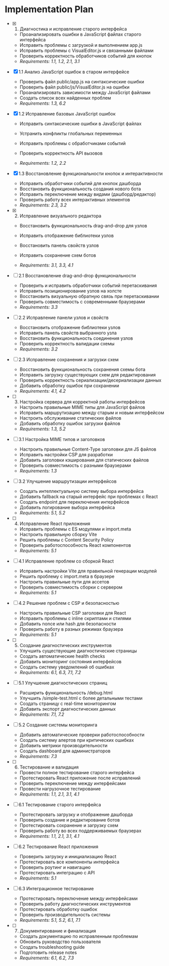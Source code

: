 # Implementation Plan

- [x] 1. Диагностика и исправление старого интерфейса


  - Проанализировать ошибки в JavaScript файлах старого интерфейса
  - Исправить проблемы с загрузкой и выполнением app.js
  - Исправить проблемы с VisualEditor.js и связанными файлами
  - Проверить корректность обработчиков событий для кнопок
  - _Requirements: 1.1, 1.2, 2.1, 3.1_

- [x] 1.1 Анализ JavaScript ошибок в старом интерфейсе


  - Проверить файл public/app.js на синтаксические ошибки
  - Проверить файл public/js/VisualEditor.js на ошибки
  - Проанализировать зависимости между JavaScript файлами
  - Создать список всех найденных проблем
  - _Requirements: 1.3, 6.2_

- [x] 1.2 Исправление базовых JavaScript ошибок




  - Исправить синтаксические ошибки в JavaScript файлах
  - Устранить конфликты глобальных переменных
  - Исправить проблемы с обработчиками событий


  - Проверить корректность API вызовов
  - _Requirements: 1.2, 2.2_





- [x] 1.3 Восстановление функциональности кнопок и интерактивности


  - Исправить обработчики событий для кнопок дашборда
  - Восстановить функциональность создания нового бота
  - Исправить переключение между видами (дашборд/редактор)
  - Проверить работу всех интерактивных элементов
  - _Requirements: 2.3, 3.2_



- [x] 2. Исправление визуального редактора


  - Восстановить функциональность drag-and-drop для узлов
  - Исправить отображение библиотеки узлов
  - Восстановить панель свойств узлов



  - Исправить сохранение схем ботов
  - _Requirements: 3.1, 3.3, 4.1_

- [ ] 2.1 Восстановление drag-and-drop функциональности
  - Проверить и исправить обработчики событий перетаскивания
  - Исправить позиционирование узлов на холсте
  - Восстановить визуальную обратную связь при перетаскивании
  - Проверить совместимость с современными браузерами
  - _Requirements: 3.3_

- [ ] 2.2 Исправление панели узлов и свойств
  - Восстановить отображение библиотеки узлов
  - Исправить панель свойств выбранного узла
  - Восстановить функциональность соединения узлов
  - Проверить корректность валидации схемы
  - _Requirements: 3.2_

- [ ] 2.3 Исправление сохранения и загрузки схем
  - Восстановить функциональность сохранения схемы бота
  - Исправить загрузку существующих схем для редактирования
  - Проверить корректность сериализации/десериализации данных
  - Добавить обработку ошибок при сохранении
  - _Requirements: 4.1, 4.2_

- [ ] 3. Настройка сервера для корректной работы интерфейсов
  - Настроить правильные MIME типы для JavaScript файлов
  - Исправить маршрутизацию между старым и новым интерфейсом
  - Настроить обслуживание статических файлов
  - Добавить обработку ошибок загрузки файлов
  - _Requirements: 1.3, 5.2_

- [ ] 3.1 Настройка MIME типов и заголовков
  - Настроить правильные Content-Type заголовки для JS файлов
  - Исправить настройки CSP для разработки
  - Добавить заголовки кэширования для статических файлов
  - Проверить совместимость с разными браузерами
  - _Requirements: 1.3_

- [ ] 3.2 Улучшение маршрутизации интерфейсов
  - Создать интеллектуальную систему выбора интерфейса
  - Добавить fallback на старый интерфейс при проблемах с React
  - Создать endpoint для переключения интерфейсов
  - Добавить логирование выбора интерфейса
  - _Requirements: 5.1, 5.2_

- [ ] 4. Исправление React приложения
  - Исправить проблемы с ES модулями и import.meta
  - Настроить правильную сборку Vite
  - Решить проблемы с Content Security Policy
  - Проверить работоспособность React компонентов
  - _Requirements: 5.1_

- [ ] 4.1 Исправление проблем со сборкой React
  - Исправить настройки Vite для правильной генерации модулей
  - Решить проблему с import.meta в браузере
  - Настроить правильные пути для ассетов
  - Проверить совместимость сборки с сервером
  - _Requirements: 5.1_

- [ ] 4.2 Решение проблем с CSP и безопасностью
  - Настроить правильные CSP заголовки для React
  - Исправить проблемы с inline скриптами и стилями
  - Добавить nonce или hash для безопасности
  - Проверить работу в разных режимах браузера
  - _Requirements: 5.1_

- [ ] 5. Создание диагностических инструментов
  - Улучшить существующие диагностические страницы
  - Создать автоматические health checks
  - Добавить мониторинг состояния интерфейсов
  - Создать систему уведомлений об ошибках
  - _Requirements: 6.1, 6.3, 7.1, 7.2_

- [ ] 5.1 Улучшение диагностических страниц
  - Расширить функциональность /debug.html
  - Улучшить /simple-test.html с более детальными тестами
  - Создать страницу с real-time мониторингом
  - Добавить экспорт диагностических данных
  - _Requirements: 7.1, 7.2_

- [ ] 5.2 Создание системы мониторинга
  - Добавить автоматические проверки работоспособности
  - Создать систему алертов при критических ошибках
  - Добавить метрики производительности
  - Создать dashboard для администраторов
  - _Requirements: 7.3_

- [ ] 6. Тестирование и валидация
  - Провести полное тестирование старого интерфейса
  - Протестировать React приложение после исправлений
  - Проверить переключение между интерфейсами
  - Провести нагрузочное тестирование
  - _Requirements: 1.1, 2.1, 3.1, 4.1_

- [ ] 6.1 Тестирование старого интерфейса
  - Протестировать загрузку и отображение дашборда
  - Проверить создание и редактирование ботов
  - Протестировать сохранение и загрузку схем
  - Проверить работу во всех поддерживаемых браузерах
  - _Requirements: 1.1, 2.1, 3.1, 4.1_

- [ ] 6.2 Тестирование React приложения
  - Проверить загрузку и инициализацию React
  - Протестировать все компоненты интерфейса
  - Проверить роутинг и навигацию
  - Протестировать интеграцию с API
  - _Requirements: 5.1_

- [ ] 6.3 Интеграционное тестирование
  - Протестировать переключение между интерфейсами
  - Проверить работу диагностических инструментов
  - Протестировать обработку ошибок
  - Проверить производительность системы
  - _Requirements: 5.1, 5.2, 6.1, 7.1_

- [ ] 7. Документирование и финализация
  - Создать документацию по исправленным проблемам
  - Обновить руководство пользователя
  - Создать troubleshooting guide
  - Подготовить release notes
  - _Requirements: 6.1, 6.2, 7.3_